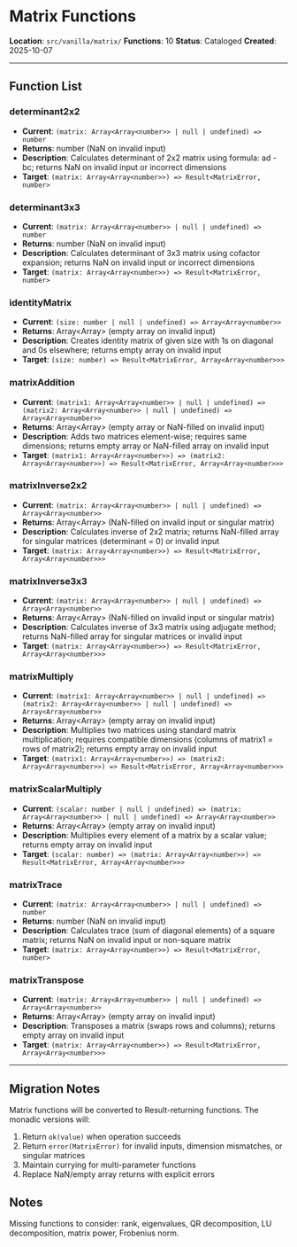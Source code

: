 # Matrix Functions

**Location**: `src/vanilla/matrix/`
**Functions**: 10
**Status**: Cataloged
**Created**: 2025-10-07

---

## Function List

### determinant2x2

- **Current**: `(matrix: Array<Array<number>> | null | undefined) => number`
- **Returns**: number (NaN on invalid input)
- **Description**: Calculates determinant of 2x2 matrix using formula: ad - bc; returns NaN on invalid input or incorrect dimensions
- **Target**: `(matrix: Array<Array<number>>) => Result<MatrixError, number>`

### determinant3x3

- **Current**: `(matrix: Array<Array<number>> | null | undefined) => number`
- **Returns**: number (NaN on invalid input)
- **Description**: Calculates determinant of 3x3 matrix using cofactor expansion; returns NaN on invalid input or incorrect dimensions
- **Target**: `(matrix: Array<Array<number>>) => Result<MatrixError, number>`

### identityMatrix

- **Current**: `(size: number | null | undefined) => Array<Array<number>>`
- **Returns**: Array<Array<number>> (empty array on invalid input)
- **Description**: Creates identity matrix of given size with 1s on diagonal and 0s elsewhere; returns empty array on invalid input
- **Target**: `(size: number) => Result<MatrixError, Array<Array<number>>>`

### matrixAddition

- **Current**: `(matrix1: Array<Array<number>> | null | undefined) => (matrix2: Array<Array<number>> | null | undefined) => Array<Array<number>>`
- **Returns**: Array<Array<number>> (empty array or NaN-filled on invalid input)
- **Description**: Adds two matrices element-wise; requires same dimensions; returns empty array or NaN-filled array on invalid input
- **Target**: `(matrix1: Array<Array<number>>) => (matrix2: Array<Array<number>>) => Result<MatrixError, Array<Array<number>>>`

### matrixInverse2x2

- **Current**: `(matrix: Array<Array<number>> | null | undefined) => Array<Array<number>>`
- **Returns**: Array<Array<number>> (NaN-filled on invalid input or singular matrix)
- **Description**: Calculates inverse of 2x2 matrix; returns NaN-filled array for singular matrices (determinant = 0) or invalid input
- **Target**: `(matrix: Array<Array<number>>) => Result<MatrixError, Array<Array<number>>>`

### matrixInverse3x3

- **Current**: `(matrix: Array<Array<number>> | null | undefined) => Array<Array<number>>`
- **Returns**: Array<Array<number>> (NaN-filled on invalid input or singular matrix)
- **Description**: Calculates inverse of 3x3 matrix using adjugate method; returns NaN-filled array for singular matrices or invalid input
- **Target**: `(matrix: Array<Array<number>>) => Result<MatrixError, Array<Array<number>>>`

### matrixMultiply

- **Current**: `(matrix1: Array<Array<number>> | null | undefined) => (matrix2: Array<Array<number>> | null | undefined) => Array<Array<number>>`
- **Returns**: Array<Array<number>> (empty array on invalid input)
- **Description**: Multiplies two matrices using standard matrix multiplication; requires compatible dimensions (columns of matrix1 = rows of matrix2); returns empty array on invalid input
- **Target**: `(matrix1: Array<Array<number>>) => (matrix2: Array<Array<number>>) => Result<MatrixError, Array<Array<number>>>`

### matrixScalarMultiply

- **Current**: `(scalar: number | null | undefined) => (matrix: Array<Array<number>> | null | undefined) => Array<Array<number>>`
- **Returns**: Array<Array<number>> (empty array on invalid input)
- **Description**: Multiplies every element of a matrix by a scalar value; returns empty array on invalid input
- **Target**: `(scalar: number) => (matrix: Array<Array<number>>) => Result<MatrixError, Array<Array<number>>>`

### matrixTrace

- **Current**: `(matrix: Array<Array<number>> | null | undefined) => number`
- **Returns**: number (NaN on invalid input)
- **Description**: Calculates trace (sum of diagonal elements) of a square matrix; returns NaN on invalid input or non-square matrix
- **Target**: `(matrix: Array<Array<number>>) => Result<MatrixError, number>`

### matrixTranspose

- **Current**: `(matrix: Array<Array<number>> | null | undefined) => Array<Array<number>>`
- **Returns**: Array<Array<number>> (empty array on invalid input)
- **Description**: Transposes a matrix (swaps rows and columns); returns empty array on invalid input
- **Target**: `(matrix: Array<Array<number>>) => Result<MatrixError, Array<Array<number>>>`

---

## Migration Notes

Matrix functions will be converted to Result-returning functions. The monadic versions will:

1. Return `ok(value)` when operation succeeds
2. Return `error(MatrixError)` for invalid inputs, dimension mismatches, or singular matrices
3. Maintain currying for multi-parameter functions
4. Replace NaN/empty array returns with explicit errors

## Notes

Missing functions to consider: rank, eigenvalues, QR decomposition, LU decomposition, matrix power, Frobenius norm.
